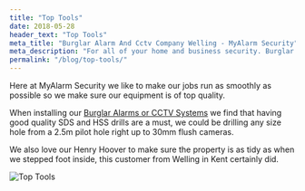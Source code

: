 ```yaml
---
title: "Top Tools"
date: 2018-05-28
header_text: "Top Tools"
meta_title: "Burglar Alarm And Cctv Company Welling - MyAlarm Security"
meta_description: "For all of your home and business security. Burglar Alarm Servicing, Burglar Alarm Installation, Alarm Battery and CCTV. Call 020 8302 4065 or email us."
permalink: "/blog/top-tools/"
---
```


Here at MyAlarm Security we like to make our jobs run as smoothly as possible so we make sure our equipment is of top quality.

When installing our [Burglar Alarms or CCTV Systems](/categories/special-offers/) we find that having good quality SDS and HSS drills are a must, we could be drilling any size hole from a 2.5m pilot hole right up to 30mm flush cameras.

We also love our Henry Hoover to make sure the property is as tidy as when we stepped foot inside, this customer from Welling in Kent certainly did.

![Top Tools](https://res.cloudinary.com/kbs/image/upload/xghbktdkt2pnyjskagpa.jpg)